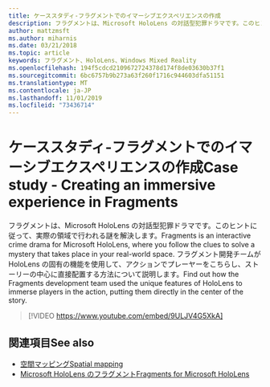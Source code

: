 ```yaml
---
title: ケーススタディ-フラグメントでのイマーシブエクスペリエンスの作成
description: フラグメントは、Microsoft HoloLens の対話型犯罪ドラマです。このヒントに従って、実際の領域で行われる謎を解決します。
author: mattzmsft
ms.author: miharnis
ms.date: 03/21/2018
ms.topic: article
keywords: フラグメント、HoloLens、Windows Mixed Reality
ms.openlocfilehash: 194f5cdcd2109672724378d174f8de03630b37f1
ms.sourcegitcommit: 6bc6757b9b273a63f260f1716c944603dfa51151
ms.translationtype: MT
ms.contentlocale: ja-JP
ms.lasthandoff: 11/01/2019
ms.locfileid: "73436714"
---
```

# <a name="case-study---creating-an-immersive-experience-in-fragments"></a><span data-ttu-id="30a25-104">ケーススタディ-フラグメントでのイマーシブエクスペリエンスの作成</span><span class="sxs-lookup"><span data-stu-id="30a25-104">Case study - Creating an immersive experience in Fragments</span></span>

<span data-ttu-id="30a25-105">フラグメントは、Microsoft HoloLens の対話型犯罪ドラマです。このヒントに従って、実際の領域で行われる謎を解決します。</span><span class="sxs-lookup"><span data-stu-id="30a25-105">Fragments is an interactive crime drama for Microsoft HoloLens, where you follow the clues to solve a mystery that takes place in your real-world space.</span></span> <span data-ttu-id="30a25-106">フラグメント開発チームが HoloLens の固有の機能を使用して、アクションでプレーヤーをこちらし、ストーリーの中心に直接配置する方法について説明します。</span><span class="sxs-lookup"><span data-stu-id="30a25-106">Find out how the Fragments development team used the unique features of HoloLens to immerse players in the action, putting them directly in the center of the story.</span></span>



>[!VIDEO https://www.youtube.com/embed/9ULJV4G5XkA]

## <a name="see-also"></a><span data-ttu-id="30a25-107">関連項目</span><span class="sxs-lookup"><span data-stu-id="30a25-107">See also</span></span>
* [<span data-ttu-id="30a25-108">空間マッピング</span><span class="sxs-lookup"><span data-stu-id="30a25-108">Spatial mapping</span></span>](spatial-mapping.md)
* [<span data-ttu-id="30a25-109">Microsoft HoloLens のフラグメント</span><span class="sxs-lookup"><span data-stu-id="30a25-109">Fragments for Microsoft HoloLens</span></span>](https://www.microsoft.com/p/fragments/9nblggh5ggm8)
